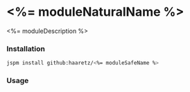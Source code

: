 # <%= moduleNaturalName %>

<%= moduleDescription %>

### Installation
```bash
jspm install github:haaretz/<%= moduleSafeName %>
```

### Usage
